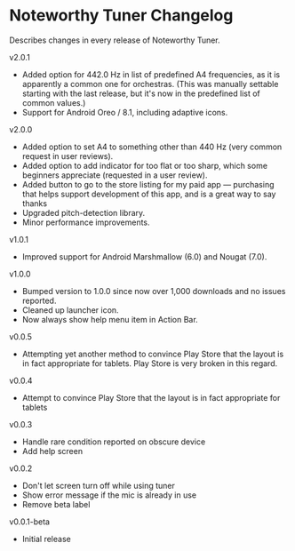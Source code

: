 # Noteworthy Tuner Changelog

Describes changes in every release of Noteworthy Tuner.

v2.0.1

 * Added option for 442.0 Hz in list of predefined A4 frequencies, as it is apparently a common one for orchestras.  (This was manually settable starting with the last release, but it's now in the predefined list of common values.)
 * Support for Android Oreo / 8.1, including adaptive icons.

v2.0.0

 * Added option to set A4 to something other than 440 Hz (very common request in user reviews).
 * Added option to add indicator for too flat or too sharp, which some beginners appreciate (requested in a user review).
 * Added button to go to the store listing for my paid app — purchasing that helps support development of this app, and is a great way to say thanks
 * Upgraded pitch-detection library.
 * Minor performance improvements.

v1.0.1

 * Improved support for Android Marshmallow (6.0) and Nougat (7.0).

v1.0.0

 * Bumped version to 1.0.0 since now over 1,000 downloads and no issues reported.
 * Cleaned up launcher icon.
 * Now always show help menu item in Action Bar.

v0.0.5

 * Attempting yet another method to convince Play Store that the
   layout is in fact appropriate for tablets.  Play Store is very
   broken in this regard.

v0.0.4

 * Attempt to convince Play Store that the layout is in fact
   appropriate for tablets

v0.0.3

 * Handle rare condition reported on obscure device
 * Add help screen

v0.0.2

 * Don't let screen turn off while using tuner
 * Show error message if the mic is already in use
 * Remove beta label

v0.0.1-beta

 * Initial release
